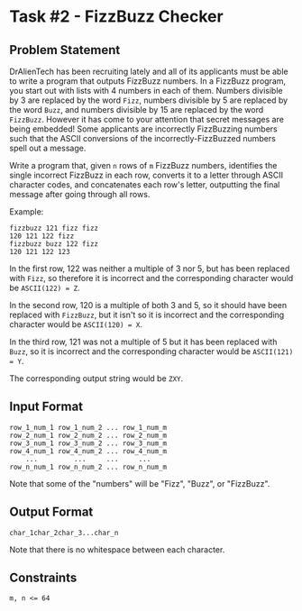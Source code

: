 # Task #2 - FizzBuzz Checker

## Problem Statement
DrAlienTech has been recruiting lately and all of its applicants must be able to write a program that outputs FizzBuzz numbers. In a FizzBuzz program, you start out with lists with 4 numbers in each of them. Numbers divisible by 3 are replaced by the word `Fizz`, numbers divisible by 5 are replaced by the word `Buzz`, and numbers divisible by 15 are replaced by the word `FizzBuzz`. However it has come to your attention that secret messages are being embedded! Some applicants are incorrectly FizzBuzzing numbers such that the ASCII conversions of the incorrectly-FizzBuzzed numbers spell out a message.

Write a program that, given `n` rows of `m` FizzBuzz numbers, identifies the single incorrect FizzBuzz in each row, converts it to a letter through ASCII character codes, and concatenates each row's letter, outputting the final message after going through all rows.

Example:
```
fizzbuzz 121 fizz fizz
120 121 122 fizz
fizzbuzz buzz 122 fizz
120 121 122 123
```

In the first row, 122 was neither a multiple of 3 nor 5, but has been replaced with `Fizz`, so therefore it is incorrect and the corresponding character would be `ASCII(122) = Z`.

In the second row, 120 is a multiple of both 3 and 5, so it should have been replaced with `FizzBuzz`, but it isn't so it is incorrect and the corresponding character would be `ASCII(120) = X`.

In the third row, 121 was not a multiple of 5 but it has been replaced with `Buzz`, so it is incorrect and the corresponding character would be `ASCII(121) = Y`.

The corresponding output string would be `ZXY`.

## Input Format
```
row_1_num_1 row_1_num_2 ... row_1_num_m
row_2_num_1 row_2_num_2 ... row_2_num_m
row_3_num_1 row_3_num_2 ... row_3_num_m
row_4_num_1 row_4_num_2 ... row_4_num_m
    ...         ...     ...     ...
row_n_num_1 row_n_num_2 ... row_n_num_m
```

Note that some of the "numbers" will be "Fizz", "Buzz", or "FizzBuzz".

## Output Format
```
char_1char_2char_3...char_n
```

Note that there is no whitespace between each character.

## Constraints
`m, n <= 64`
